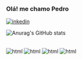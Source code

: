   ### Olá! me chamo Pedro

[![inkedin](https://img.shields.io/badge/LinkedIn-0077B5?style=for-the-badge&logo=linkedin&logoColor=white)](https://www.linkedin.com/in/pedro-campos-9a509b220/)

![Anurag's GitHub stats](https://github-readme-stats.vercel.app/api?username=devvcampos&show_icons=true&theme=radical&locale=pt-br)

<div style="display: inline_block"><br>
 <img align="center" alt="html" src="https://img.shields.io/badge/HTML-239120?style=for-the-badge&logo=html5&logoColor=white" />
 <img align="center" alt="html" src="https://img.shields.io/badge/CSS-239120?&style=for-the-badge&logo=css3&logoColor=white" />
 <img align="center" alt="html" src="https://img.shields.io/badge/JavaScript-323330?style=for-the-badge&logo=javascript&logoColor=F7DF1E" />
 <img align="center" alt="html" src="https://img.shields.io/badge/Python-14354C?style=for-the-badge&logo=python&logoColor=white" />
</div>
